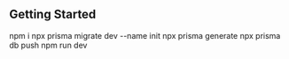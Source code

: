 
## Getting Started
npm i
npx prisma migrate dev --name init
npx prisma generate
npx prisma db push
npm run dev